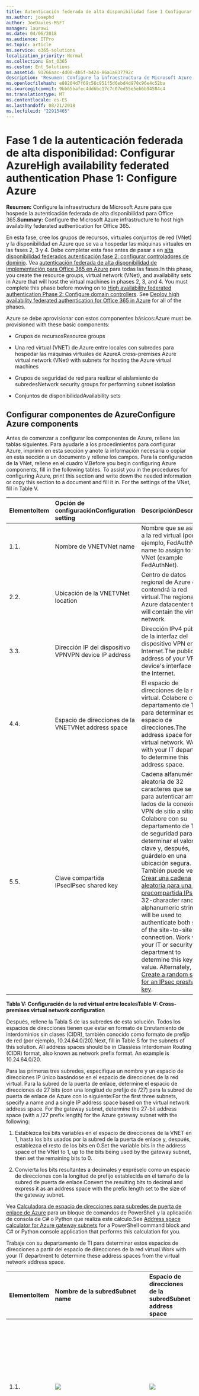```yaml
---
title: Autenticación federada de alta disponibilidad fase 1 Configurar Azure
ms.author: josephd
author: JoeDavies-MSFT
manager: laurawi
ms.date: 04/06/2018
ms.audience: ITPro
ms.topic: article
ms.service: o365-solutions
localization_priority: Normal
ms.collection: Ent_O365
ms.custom: Ent_Solutions
ms.assetid: 91266aac-4d00-4b5f-b424-86a1a837792c
description: 'Resumen: Configure la infraestructura de Microsoft Azure para que hospede la autenticación federada de alta disponibilidad para Office 365.'
ms.openlocfilehash: e88204d7f69c56c951f5d6ebd4d978c96e4c52ba
ms.sourcegitcommit: 9bb65bafec4dd6bc17c7c07ed55e5eb6b94584c4
ms.translationtype: MT
ms.contentlocale: es-ES
ms.lasthandoff: 08/21/2018
ms.locfileid: "22915465"
---
```

# <a name="high-availability-federated-authentication-phase-1-configure-azure"></a><span data-ttu-id="10344-103">Fase 1 de la autenticación federada de alta disponibilidad: Configurar Azure</span><span class="sxs-lookup"><span data-stu-id="10344-103">High availability federated authentication Phase 1: Configure Azure</span></span>

 <span data-ttu-id="10344-104">**Resumen:** Configure la infraestructura de Microsoft Azure para que hospede la autenticación federada de alta disponibilidad para Office 365.</span><span class="sxs-lookup"><span data-stu-id="10344-104">**Summary:** Configure the Microsoft Azure infrastructure to host high availability federated authentication for Office 365.</span></span>
  
<span data-ttu-id="10344-p101">En esta fase, cree los grupos de recursos, virtuales conjuntos de red (VNet) y la disponibilidad en Azure que se va a hospedar las máquinas virtuales en las fases 2, 3 y 4. Debe completar esta fase antes de pasar a en [alta disponibilidad federados autenticación fase 2: configurar controladores de dominio](high-availability-federated-authentication-phase-2-configure-domain-controllers.md). Vea [autenticación federada de alta disponibilidad de implementación para Office 365 en Azure](deploy-high-availability-federated-authentication-for-office-365-in-azure.md) para todas las fases.</span><span class="sxs-lookup"><span data-stu-id="10344-p101">In this phase, you create the resource groups, virtual network (VNet), and availability sets in Azure that will host the virtual machines in phases 2, 3, and 4. You must complete this phase before moving on to [High availability federated authentication Phase 2: Configure domain controllers](high-availability-federated-authentication-phase-2-configure-domain-controllers.md). See [Deploy high availability federated authentication for Office 365 in Azure](deploy-high-availability-federated-authentication-for-office-365-in-azure.md) for all of the phases.</span></span>
  
<span data-ttu-id="10344-108">Azure se debe aprovisionar con estos componentes básicos:</span><span class="sxs-lookup"><span data-stu-id="10344-108">Azure must be provisioned with these basic components:</span></span>
  
- <span data-ttu-id="10344-109">Grupos de recursos</span><span class="sxs-lookup"><span data-stu-id="10344-109">Resource groups</span></span>
    
- <span data-ttu-id="10344-110">Una red virtual (VNET) de Azure entre locales con subredes para hospedar las máquinas virtuales de Azure</span><span class="sxs-lookup"><span data-stu-id="10344-110">A cross-premises Azure virtual network (VNet) with subnets for hosting the Azure virtual machines</span></span>
    
- <span data-ttu-id="10344-111">Grupos de seguridad de red para realizar el aislamiento de subredes</span><span class="sxs-lookup"><span data-stu-id="10344-111">Network security groups for performing subnet isolation</span></span>
    
- <span data-ttu-id="10344-112">Conjuntos de disponibilidad</span><span class="sxs-lookup"><span data-stu-id="10344-112">Availability sets</span></span>
    
## <a name="configure-azure-components"></a><span data-ttu-id="10344-113">Configurar componentes de Azure</span><span class="sxs-lookup"><span data-stu-id="10344-113">Configure Azure components</span></span>

<span data-ttu-id="10344-p102">Antes de comenzar a configurar los componentes de Azure, rellene las tablas siguientes. Para ayudarle a los procedimientos para configurar Azure, imprimir en esta sección y anote la información necesaria o copiar en esta sección a un documento y rellene los campos. Para la configuración de la VNet, rellene en el cuadro V.</span><span class="sxs-lookup"><span data-stu-id="10344-p102">Before you begin configuring Azure components, fill in the following tables. To assist you in the procedures for configuring Azure, print this section and write down the needed information or copy this section to a document and fill it in. For the settings of the VNet, fill in Table V.</span></span>
  
|<span data-ttu-id="10344-117">**Elemento**</span><span class="sxs-lookup"><span data-stu-id="10344-117">**Item**</span></span>|<span data-ttu-id="10344-118">**Opción de configuración**</span><span class="sxs-lookup"><span data-stu-id="10344-118">**Configuration setting**</span></span>|<span data-ttu-id="10344-119">**Descripción**</span><span class="sxs-lookup"><span data-stu-id="10344-119">**Description**</span></span>|<span data-ttu-id="10344-120">**Valor**</span><span class="sxs-lookup"><span data-stu-id="10344-120">**Value**</span></span>|
|:-----|:-----|:-----|:-----|
|<span data-ttu-id="10344-121">1.</span><span class="sxs-lookup"><span data-stu-id="10344-121">1.</span></span>  <br/> |<span data-ttu-id="10344-122">Nombre de VNET</span><span class="sxs-lookup"><span data-stu-id="10344-122">VNet name</span></span>  <br/> |<span data-ttu-id="10344-123">Nombre que se asignará a la red virtual (por ejemplo, FedAuthNet).</span><span class="sxs-lookup"><span data-stu-id="10344-123">A name to assign to the VNet (example FedAuthNet).</span></span>  <br/> |![](./media/Common-Images/TableLine.png)  <br/> |
|<span data-ttu-id="10344-124">2.</span><span class="sxs-lookup"><span data-stu-id="10344-124">2.</span></span>  <br/> |<span data-ttu-id="10344-125">Ubicación de la VNET</span><span class="sxs-lookup"><span data-stu-id="10344-125">VNet location</span></span>  <br/> |<span data-ttu-id="10344-126">Centro de datos regional de Azure que contendrá la red virtual.</span><span class="sxs-lookup"><span data-stu-id="10344-126">The regional Azure datacenter that will contain the virtual network.</span></span>  <br/> |![](./media/Common-Images/TableLine.png)  <br/> |
|<span data-ttu-id="10344-127">3.</span><span class="sxs-lookup"><span data-stu-id="10344-127">3.</span></span>  <br/> |<span data-ttu-id="10344-128">Dirección IP del dispositivo VPN</span><span class="sxs-lookup"><span data-stu-id="10344-128">VPN device IP address</span></span>  <br/> |<span data-ttu-id="10344-129">Dirección IPv4 pública de la interfaz del dispositivo VPN en Internet.</span><span class="sxs-lookup"><span data-stu-id="10344-129">The public IPv4 address of your VPN device's interface on the Internet.</span></span>  <br/> |![](./media/Common-Images/TableLine.png)  <br/> |
|<span data-ttu-id="10344-130">4.</span><span class="sxs-lookup"><span data-stu-id="10344-130">4.</span></span>  <br/> |<span data-ttu-id="10344-131">Espacio de direcciones de la VNET</span><span class="sxs-lookup"><span data-stu-id="10344-131">VNet address space</span></span>  <br/> |<span data-ttu-id="10344-p103">El espacio de direcciones de la red virtual. Colabore con su departamento de TI para determinar este espacio de direcciones.</span><span class="sxs-lookup"><span data-stu-id="10344-p103">The address space for the virtual network. Work with your IT department to determine this address space.</span></span>  <br/> |![](./media/Common-Images/TableLine.png)  <br/> |
|<span data-ttu-id="10344-134">5.</span><span class="sxs-lookup"><span data-stu-id="10344-134">5.</span></span>  <br/> |<span data-ttu-id="10344-135">Clave compartida IPsec</span><span class="sxs-lookup"><span data-stu-id="10344-135">IPsec shared key</span></span>  <br/> |<span data-ttu-id="10344-p104">Cadena alfanumérica aleatoria de 32 caracteres que se usará para autenticar ambos lados de la conexión VPN de sitio a sitio. Colabore con su departamento de TI o de seguridad para determinar el valor de la clave y, después, guárdelo en una ubicación segura. También puede ver [Crear una cadena aleatoria para una clave precompartida IPsec](http://social.technet.microsoft.com/wiki/contents/articles/32330.create-a-random-string-for-an-ipsec-preshared-key.aspx).  </span><span class="sxs-lookup"><span data-stu-id="10344-p104">A 32-character random, alphanumeric string that will be used to authenticate both sides of the site-to-site VPN connection. Work with your IT or security department to determine this key value. Alternately, see [Create a random string for an IPsec preshared key](http://social.technet.microsoft.com/wiki/contents/articles/32330.create-a-random-string-for-an-ipsec-preshared-key.aspx).  </span></span><br/> |![](./media/Common-Images/TableLine.png)  <br/> |
   
 <span data-ttu-id="10344-139">**Tabla V: Configuración de la red virtual entre locales**</span><span class="sxs-lookup"><span data-stu-id="10344-139">**Table V: Cross-premises virtual network configuration**</span></span>
  
<span data-ttu-id="10344-p105">Después, rellene la Tabla S de las subredes de esta solución. Todos los espacios de direcciones tienen que estar en formato de Enrutamiento de interdominios sin clases (CIDR), también conocido como formato de prefijo de red (por ejemplo, 10.24.64.0/20).</span><span class="sxs-lookup"><span data-stu-id="10344-p105">Next, fill in Table S for the subnets of this solution. All address spaces should be in Classless Interdomain Routing (CIDR) format, also known as network prefix format. An example is 10.24.64.0/20.</span></span>
  
<span data-ttu-id="10344-p106">Para las primeras tres subredes, especifique un nombre y un espacio de direcciones IP único basándose en el espacio de direcciones de la red virtual. Para la subred de la puerta de enlace, determine el espacio de direcciones de 27 bits (con una longitud de prefijo de /27) para la subred de puerta de enlace de Azure con lo siguiente:</span><span class="sxs-lookup"><span data-stu-id="10344-p106">For the first three subnets, specify a name and a single IP address space based on the virtual network address space. For the gateway subnet, determine the 27-bit address space (with a /27 prefix length) for the Azure gateway subnet with the following:</span></span>
  
1. <span data-ttu-id="10344-145">Establezca los bits variables en el espacio de direcciones de la VNET en 1, hasta los bits usados por la subred de la puerta de enlace y, después, establezca el resto de los bits en 0.</span><span class="sxs-lookup"><span data-stu-id="10344-145">Set the variable bits in the address space of the VNet to 1, up to the bits being used by the gateway subnet, then set the remaining bits to 0.</span></span>
    
2. <span data-ttu-id="10344-146">Convierta los bits resultantes a decimales y expréselo como un espacio de direcciones con la longitud de prefijo establecida en el tamaño de la subred de puerta de enlace.</span><span class="sxs-lookup"><span data-stu-id="10344-146">Convert the resulting bits to decimal and express it as an address space with the prefix length set to the size of the gateway subnet.</span></span>
    
<span data-ttu-id="10344-147">Vea [Calculadora de espacio de direcciones para subredes de puerta de enlace de Azure](https://gallery.technet.microsoft.com/scriptcenter/Address-prefix-calculator-a94b6eed) para un bloque de comandos de PowerShell y la aplicación de consola de C# o Python que realiza este cálculo.</span><span class="sxs-lookup"><span data-stu-id="10344-147">See [Address space calculator for Azure gateway subnets](https://gallery.technet.microsoft.com/scriptcenter/Address-prefix-calculator-a94b6eed) for a PowerShell command block and C# or Python console application that performs this calculation for you.</span></span>
  
<span data-ttu-id="10344-148">Trabaje con su departamento de TI para determinar estos espacios de direcciones a partir del espacio de direcciones de la red virtual.</span><span class="sxs-lookup"><span data-stu-id="10344-148">Work with your IT department to determine these address spaces from the virtual network address space.</span></span>
  
|<span data-ttu-id="10344-149">**Elemento**</span><span class="sxs-lookup"><span data-stu-id="10344-149">**Item**</span></span>|<span data-ttu-id="10344-150">**Nombre de la subred**</span><span class="sxs-lookup"><span data-stu-id="10344-150">**Subnet name**</span></span>|<span data-ttu-id="10344-151">**Espacio de direcciones de la subred**</span><span class="sxs-lookup"><span data-stu-id="10344-151">**Subnet address space**</span></span>|<span data-ttu-id="10344-152">**Finalidad**</span><span class="sxs-lookup"><span data-stu-id="10344-152">**Purpose**</span></span>|
|:-----|:-----|:-----|:-----|
|<span data-ttu-id="10344-153">1.</span><span class="sxs-lookup"><span data-stu-id="10344-153">1.</span></span>  <br/> |![](./media/Common-Images/TableLine.png)  <br/> |![](./media/Common-Images/TableLine.png)  <br/> |<span data-ttu-id="10344-154">La subred que usa el controlador de dominio de Windows Server Active Directory (AD) y las máquinas virtuales (VM) del servidor de DirSync.</span><span class="sxs-lookup"><span data-stu-id="10344-154">The subnet used by the Windows Server Active Directory (AD) domain controller and DirSync server virtual machines (VMs).</span></span>  <br/> |
|<span data-ttu-id="10344-155">2.</span><span class="sxs-lookup"><span data-stu-id="10344-155">2.</span></span>  <br/> |![](./media/Common-Images/TableLine.png)  <br/> |![](./media/Common-Images/TableLine.png)  <br/> |<span data-ttu-id="10344-156">Subred usada por las máquinas virtuales de AD FS.</span><span class="sxs-lookup"><span data-stu-id="10344-156">The subnet used by the AD FS VMs.</span></span>  <br/> |
|<span data-ttu-id="10344-157">3.</span><span class="sxs-lookup"><span data-stu-id="10344-157">3.</span></span>  <br/> |![](./media/Common-Images/TableLine.png)  <br/> |![](./media/Common-Images/TableLine.png)  <br/> |<span data-ttu-id="10344-158">Subred usada por las máquinas virtuales del proxy de aplicación web.</span><span class="sxs-lookup"><span data-stu-id="10344-158">The subnet used by the web application proxy VMs.</span></span>  <br/> |
|<span data-ttu-id="10344-159">4.</span><span class="sxs-lookup"><span data-stu-id="10344-159">4.</span></span>  <br/> |<span data-ttu-id="10344-160">GatewaySubnet</span><span class="sxs-lookup"><span data-stu-id="10344-160">GatewaySubnet</span></span>  <br/> |![](./media/Common-Images/TableLine.png)  <br/> |<span data-ttu-id="10344-161">Subred usada por las máquinas virtuales de la puerta de enlace de Azure.</span><span class="sxs-lookup"><span data-stu-id="10344-161">The subnet used by the Azure gateway VMs.</span></span>  <br/> |
   
 <span data-ttu-id="10344-162">**Tabla S: Subredes de la red virtual**</span><span class="sxs-lookup"><span data-stu-id="10344-162">**Table S: Subnets in the virtual network**</span></span>
  
<span data-ttu-id="10344-163">Ahora, rellene la Tabla I para las direcciones IP estáticas asignadas a las máquinas virtuales y a las instancias del equilibrador de carga.</span><span class="sxs-lookup"><span data-stu-id="10344-163">Next, fill in Table I for the static IP addresses assigned to virtual machines and load balancer instances.</span></span>
  
|<span data-ttu-id="10344-164">**Elemento**</span><span class="sxs-lookup"><span data-stu-id="10344-164">**Item**</span></span>|<span data-ttu-id="10344-165">**Objetivo**</span><span class="sxs-lookup"><span data-stu-id="10344-165">**Purpose**</span></span>|<span data-ttu-id="10344-166">**Dirección IP en la subred**</span><span class="sxs-lookup"><span data-stu-id="10344-166">**IP address on the subnet**</span></span>|<span data-ttu-id="10344-167">**Valor**</span><span class="sxs-lookup"><span data-stu-id="10344-167">**Value**</span></span>|
|:-----|:-----|:-----|:-----|
|<span data-ttu-id="10344-168">1.</span><span class="sxs-lookup"><span data-stu-id="10344-168">1.</span></span>  <br/> |<span data-ttu-id="10344-169">Dirección IP estática del primer controlador de dominio</span><span class="sxs-lookup"><span data-stu-id="10344-169">Static IP address of the first domain controller</span></span>  <br/> |<span data-ttu-id="10344-170">La cuarta dirección IP posible del espacio de direcciones de la subred definida en el elemento 1 de la Tabla S.</span><span class="sxs-lookup"><span data-stu-id="10344-170">The fourth possible IP address for the address space of the subnet defined in Item 1 of Table S.</span></span>  <br/> |![](./media/Common-Images/TableLine.png)  <br/> |
|<span data-ttu-id="10344-171">2.</span><span class="sxs-lookup"><span data-stu-id="10344-171">2.</span></span>  <br/> |<span data-ttu-id="10344-172">Dirección IP estática del segundo controlador de dominio</span><span class="sxs-lookup"><span data-stu-id="10344-172">Static IP address of the second domain controller</span></span>  <br/> |<span data-ttu-id="10344-173">La quinta dirección IP posible del espacio de direcciones de la subred definida en el elemento 1 de la Tabla S.</span><span class="sxs-lookup"><span data-stu-id="10344-173">The fifth possible IP address for the address space of the subnet defined in Item 1 of Table S.</span></span>  <br/> |![](./media/Common-Images/TableLine.png)  <br/> |
|<span data-ttu-id="10344-174">3.</span><span class="sxs-lookup"><span data-stu-id="10344-174">3.</span></span>  <br/> |<span data-ttu-id="10344-175">Dirección IP estática del servidor de DirSync</span><span class="sxs-lookup"><span data-stu-id="10344-175">Static IP address of the DirSync server</span></span>  <br/> |<span data-ttu-id="10344-176">La sexta dirección IP posible del espacio de direcciones de la subred definida en el elemento 1 de la Tabla S.</span><span class="sxs-lookup"><span data-stu-id="10344-176">The sixth possible IP address for the address space of the subnet defined in Item 1 of Table S.</span></span>  <br/> |![](./media/Common-Images/TableLine.png)  <br/> |
|<span data-ttu-id="10344-177">4.</span><span class="sxs-lookup"><span data-stu-id="10344-177">4.</span></span>  <br/> |<span data-ttu-id="10344-178">Dirección IP estática del equilibrador de carga interno para los servidores de AD FS</span><span class="sxs-lookup"><span data-stu-id="10344-178">Static IP address of the internal load balancer for the AD FS servers</span></span>  <br/> |<span data-ttu-id="10344-179">La cuarta dirección IP posible del espacio de direcciones de la subred definida en el elemento 2 de la Tabla S.</span><span class="sxs-lookup"><span data-stu-id="10344-179">The fourth possible IP address for the address space of the subnet defined in Item 2 of Table S.</span></span>  <br/> |![](./media/Common-Images/TableLine.png)  <br/> |
|<span data-ttu-id="10344-180">5.</span><span class="sxs-lookup"><span data-stu-id="10344-180">5.</span></span>  <br/> |<span data-ttu-id="10344-181">Dirección IP estática del primer servidor de AD FS</span><span class="sxs-lookup"><span data-stu-id="10344-181">Static IP address of the first AD FS server</span></span>  <br/> |<span data-ttu-id="10344-182">La quinta dirección IP posible del espacio de direcciones de la subred definida en el elemento 2 de la Tabla S.</span><span class="sxs-lookup"><span data-stu-id="10344-182">The fifth possible IP address for the address space of the subnet defined in Item 2 of Table S.</span></span>  <br/> |![](./media/Common-Images/TableLine.png)  <br/> |
|<span data-ttu-id="10344-183">6.</span><span class="sxs-lookup"><span data-stu-id="10344-183">6.</span></span>  <br/> |<span data-ttu-id="10344-184">Dirección IP estática del segundo servidor de AD FS</span><span class="sxs-lookup"><span data-stu-id="10344-184">Static IP address of the second AD FS server</span></span>  <br/> |<span data-ttu-id="10344-185">La sexta dirección IP posible del espacio de direcciones de la subred definida en el elemento 2 de la Tabla S.</span><span class="sxs-lookup"><span data-stu-id="10344-185">The sixth possible IP address for the address space of the subnet defined in Item 2 of Table S.</span></span>  <br/> |![](./media/Common-Images/TableLine.png)  <br/> |
|<span data-ttu-id="10344-186">7.</span><span class="sxs-lookup"><span data-stu-id="10344-186">7.</span></span>  <br/> |<span data-ttu-id="10344-187">Dirección IP estática del primer servidor proxy de aplicación web</span><span class="sxs-lookup"><span data-stu-id="10344-187">Static IP address of the first web application proxy server</span></span>  <br/> |<span data-ttu-id="10344-188">La cuarta dirección IP posible del espacio de direcciones de la subred definida en el elemento 3 de la Tabla S.</span><span class="sxs-lookup"><span data-stu-id="10344-188">The fourth possible IP address for the address space of the subnet defined in Item 3 of Table S.</span></span>  <br/> |![](./media/Common-Images/TableLine.png)  <br/> |
|<span data-ttu-id="10344-189">8.</span><span class="sxs-lookup"><span data-stu-id="10344-189">8.</span></span>  <br/> |<span data-ttu-id="10344-190">Dirección IP estática del segundo servidor proxy de aplicación web</span><span class="sxs-lookup"><span data-stu-id="10344-190">Static IP address of the second web application proxy server</span></span>  <br/> |<span data-ttu-id="10344-191">La quinta dirección IP posible del espacio de direcciones de la subred definida en el elemento 3 de la Tabla S.</span><span class="sxs-lookup"><span data-stu-id="10344-191">The fifth possible IP address for the address space of the subnet defined in Item 3 of Table S.</span></span>  <br/> |![](./media/Common-Images/TableLine.png)  <br/> |
   
 <span data-ttu-id="10344-192">**Tabla I: Direcciones IP estáticas en la red virtual**</span><span class="sxs-lookup"><span data-stu-id="10344-192">**Table I: Static IP addresses in the virtual network**</span></span>
  
<span data-ttu-id="10344-193">Para dos servidores de Sistema de nombres de dominio (DNS) en la red local que quiera usar al configurar de manera inicial los controladores de dominio en la red virtual, rellene la Tabla D. Colabore con su departamento de TI para determinar esta lista.</span><span class="sxs-lookup"><span data-stu-id="10344-193">For two Domain Name System (DNS) servers in your on-premises network that you want to use when initially setting up the domain controllers in your virtual network, fill in Table D. Work with your IT department to determine this list.</span></span>
  
|<span data-ttu-id="10344-194">**Elemento**</span><span class="sxs-lookup"><span data-stu-id="10344-194">**Item**</span></span>|<span data-ttu-id="10344-195">**Nombre descriptivo del servidor DNS**</span><span class="sxs-lookup"><span data-stu-id="10344-195">**DNS server friendly name**</span></span>|<span data-ttu-id="10344-196">**Dirección IP del servidor DNS**</span><span class="sxs-lookup"><span data-stu-id="10344-196">**DNS server IP address**</span></span>|
|:-----|:-----|:-----|
|<span data-ttu-id="10344-197">1.</span><span class="sxs-lookup"><span data-stu-id="10344-197">1.</span></span>  <br/> |![](./media/Common-Images/TableLine.png)  <br/> |![](./media/Common-Images/TableLine.png)  <br/> |
|<span data-ttu-id="10344-198">2.</span><span class="sxs-lookup"><span data-stu-id="10344-198">2.</span></span>  <br/> |![](./media/Common-Images/TableLine.png)  <br/> |![](./media/Common-Images/TableLine.png)  <br/> |
   
 <span data-ttu-id="10344-199">**Tabla D: Servidores DNS locales**</span><span class="sxs-lookup"><span data-stu-id="10344-199">**Table D: On-premises DNS servers**</span></span>
  
<span data-ttu-id="10344-p107">Para enrutar paquetes desde la red entre locales a la red de la organización por la conexión VPN de sitio a sitio, necesita configurar la red virtual con una red local que contenga una lista del espacio de direcciones (en notación CIDR) para todas las ubicaciones accesibles en la red local de la organización. La lista de espacios de direcciones que definen la red local tiene que ser única y no puede superponerse con el espacio de direcciones usado para otras redes virtuales ni otras redes locales.</span><span class="sxs-lookup"><span data-stu-id="10344-p107">To route packets from the cross-premises network to your organization network across the site-to-site VPN connection, you must configure the virtual network with a local network that contains a list of the address spaces (in CIDR notation) for all of the reachable locations on your organization's on-premises network. The list of address spaces that define your local network must be unique and must not overlap with the address space used for other virtual networks or other local networks.</span></span>
  
<span data-ttu-id="10344-p108">Para el conjunto de espacios de direcciones de la red local, rellene la Tabla L. Fíjese en que aparecen tres entradas en blanco, pero lo normal es que necesite más. Colabore con su departamento de TI para determinar esta lista de espacios de direcciones.</span><span class="sxs-lookup"><span data-stu-id="10344-p108">For the set of local network address spaces, fill in Table L. Note that three blank entries are listed but you will typically need more. Work with your IT department to determine this list of address spaces.</span></span>
  
|<span data-ttu-id="10344-204">**Elemento**</span><span class="sxs-lookup"><span data-stu-id="10344-204">**Item**</span></span>|<span data-ttu-id="10344-205">**Espacio de direcciones de la red local**</span><span class="sxs-lookup"><span data-stu-id="10344-205">**Local network address space**</span></span>|
|:-----|:-----|
|<span data-ttu-id="10344-206">1.</span><span class="sxs-lookup"><span data-stu-id="10344-206">1.</span></span>  <br/> |![](./media/Common-Images/TableLine.png)  <br/> |
|<span data-ttu-id="10344-207">2.</span><span class="sxs-lookup"><span data-stu-id="10344-207">2.</span></span>  <br/> |![](./media/Common-Images/TableLine.png)  <br/> |
|<span data-ttu-id="10344-208">3.</span><span class="sxs-lookup"><span data-stu-id="10344-208">3.</span></span>  <br/> |![](./media/Common-Images/TableLine.png)  <br/> |
   
 <span data-ttu-id="10344-209">**Tabla L: Prefijos de direcciones para la red local**</span><span class="sxs-lookup"><span data-stu-id="10344-209">**Table L: Address prefixes for the local network**</span></span>
  
<span data-ttu-id="10344-210">Ahora, empecemos a crear la infraestructura de Azure para hospedar la autenticación federada para Office 365.</span><span class="sxs-lookup"><span data-stu-id="10344-210">Now let's begin building the Azure infrastructure to host your federated authentication for Office 365.</span></span>
  
> [!NOTE]
> <span data-ttu-id="10344-p109">Los siguientes conjuntos de comandos utilizan la última versión de Azure PowerShell. Vea [Introducción a los cmdlets de Azure PowerShell](https://docs.microsoft.com/en-us/powershell/azureps-cmdlets-docs/).</span><span class="sxs-lookup"><span data-stu-id="10344-p109">The following command sets use the latest version of Azure PowerShell. See [Get started with Azure PowerShell cmdlets](https://docs.microsoft.com/en-us/powershell/azureps-cmdlets-docs/).</span></span> 
  
<span data-ttu-id="10344-213">Primero, abra un símbolo del sistema de Azure PowerShell e inicie sesión con su cuenta.</span><span class="sxs-lookup"><span data-stu-id="10344-213">First, start an Azure PowerShell prompt and login to your account.</span></span>
  
```
Login-AzureRMAccount
```

> [!TIP]
> <span data-ttu-id="10344-214">Para un archivo de texto que contiene todos los comandos de PowerShell en este artículo y un libro de configuración de Microsoft Excel que genera bloques de comando de PowerShell listos para ejecutarse en función de su configuración personalizada, vea la autenticación federada para Office 365 [en Kit de implementación de Azure](https://gallery.technet.microsoft.com/Federated-Authentication-8a9f1664).</span><span class="sxs-lookup"><span data-stu-id="10344-214">For a text file that contains all of the PowerShell commands in this article and a Microsoft Excel configuration workbook that generates ready-to-run PowerShell command blocks based on your custom settings, see the [Federated Authentication for Office 365 in Azure Deployment Kit](https://gallery.technet.microsoft.com/Federated-Authentication-8a9f1664).</span></span> 
  
<span data-ttu-id="10344-215">Obtenga su nombre de suscripción mediante el comando siguiente.</span><span class="sxs-lookup"><span data-stu-id="10344-215">Get your subscription name using the following command.</span></span>
  
```
Get-AzureRMSubscription | Sort Name | Select Name
```

<span data-ttu-id="10344-216">Para las versiones anteriores de Windows Azure PowerShell, use este comando en su lugar.</span><span class="sxs-lookup"><span data-stu-id="10344-216">For older versions of Azure PowerShell, use this command instead.</span></span>
  
```
Get-AzureRMSubscription | Sort Name | Select SubscriptionName
```

<span data-ttu-id="10344-p110">Configure su suscripción de Azure. Cambie todo el contenido entrecomillado, incluidos los caracteres \< y >, por los nombres correctos.</span><span class="sxs-lookup"><span data-stu-id="10344-p110">Set your Azure subscription. Replace everything within the quotes, including the \< and > characters, with the correct name.</span></span>
  
```
$subscr="<subscription name>"
Get-AzureRmSubscription -SubscriptionName $subscr | Select-AzureRmSubscription
```

<span data-ttu-id="10344-p111">Después, cree los grupos de recursos. Para determinar un conjunto único de nombres de grupos de recursos, use este comando para mostrar una lista de los grupos de recursos existentes.</span><span class="sxs-lookup"><span data-stu-id="10344-p111">Next, create the new resource groups. To determine a unique set of resource group names, use this command to list your existing resource groups.</span></span>
  
```
Get-AzureRMResourceGroup | Sort ResourceGroupName | Select ResourceGroupName
```

<span data-ttu-id="10344-221">Rellene la tabla siguiente para el conjunto de nombres de grupos de recursos únicos.</span><span class="sxs-lookup"><span data-stu-id="10344-221">Fill in the following table for the set of unique resource group names.</span></span>
  
|<span data-ttu-id="10344-222">**Elemento**</span><span class="sxs-lookup"><span data-stu-id="10344-222">**Item**</span></span>|<span data-ttu-id="10344-223">**Nombre del grupo de recursos**</span><span class="sxs-lookup"><span data-stu-id="10344-223">**Resource group name**</span></span>|<span data-ttu-id="10344-224">**Objetivo**</span><span class="sxs-lookup"><span data-stu-id="10344-224">**Purpose**</span></span>|
|:-----|:-----|:-----|
|<span data-ttu-id="10344-225">1.</span><span class="sxs-lookup"><span data-stu-id="10344-225">1.</span></span>  <br/> |![](./media/Common-Images/TableLine.png)  <br/> |<span data-ttu-id="10344-226">Controladores de dominio</span><span class="sxs-lookup"><span data-stu-id="10344-226">Domain controllers</span></span>  <br/> |
|<span data-ttu-id="10344-227">2.</span><span class="sxs-lookup"><span data-stu-id="10344-227">2.</span></span>  <br/> |![](./media/Common-Images/TableLine.png)  <br/> |<span data-ttu-id="10344-228">Servidores de AD FS</span><span class="sxs-lookup"><span data-stu-id="10344-228">AD FS servers</span></span>  <br/> |
|<span data-ttu-id="10344-229">3.</span><span class="sxs-lookup"><span data-stu-id="10344-229">3.</span></span>  <br/> |![](./media/Common-Images/TableLine.png)  <br/> |<span data-ttu-id="10344-230">Servidores proxy de aplicación web</span><span class="sxs-lookup"><span data-stu-id="10344-230">Web application proxy servers</span></span>  <br/> |
|<span data-ttu-id="10344-231">4.</span><span class="sxs-lookup"><span data-stu-id="10344-231">4.</span></span>  <br/> |![](./media/Common-Images/TableLine.png)  <br/> |<span data-ttu-id="10344-232">Elementos de la infraestructura</span><span class="sxs-lookup"><span data-stu-id="10344-232">Infrastructure elements</span></span>  <br/> |
   
 <span data-ttu-id="10344-233">**Tabla R: Grupos de recursos**</span><span class="sxs-lookup"><span data-stu-id="10344-233">**Table R: Resource groups**</span></span>
  
<span data-ttu-id="10344-234">Cree el grupo de recursos con estos comandos.</span><span class="sxs-lookup"><span data-stu-id="10344-234">Create your new resource groups with these commands.</span></span>
  
```
$locName="<an Azure location, such as West US>"
$rgName="<Table R - Item 1 - Name column>"
New-AzureRMResourceGroup -Name $rgName -Location $locName
$rgName="<Table R - Item 2 - Name column>"
New-AzureRMResourceGroup -Name $rgName -Location $locName
$rgName="<Table R - Item 3 - Name column>"
New-AzureRMResourceGroup -Name $rgName -Location $locName
$rgName="<Table R - Item 4 - Name column>"
New-AzureRMResourceGroup -Name $rgName -Location $locName
```

<span data-ttu-id="10344-235">Después, cree la red virtual de Azure y sus subredes.</span><span class="sxs-lookup"><span data-stu-id="10344-235">Next, you create the Azure virtual network and its subnets.</span></span>
  
```
$rgName="<Table R - Item 4 - Resource group name column>"
$locName="<your Azure location>"
$vnetName="<Table V - Item 1 - Value column>"
$vnetAddrPrefix="<Table V - Item 4 - Value column>"
$dnsServers=@( "<Table D - Item 1 - DNS server IP address column>", "<Table D - Item 2 - DNS server IP address column>" )
# Get the shortened version of the location
$locShortName=(Get-AzureRmResourceGroup -Name $rgName).Location

# Create the subnets
$subnet1Name="<Table S - Item 1 - Subnet name column>"
$subnet1Prefix="<Table S - Item 1 - Subnet address space column>"
$subnet1=New-AzureRMVirtualNetworkSubnetConfig -Name $subnet1Name -AddressPrefix $subnet1Prefix
$subnet2Name="<Table S - Item 2 - Subnet name column>"
$subnet2Prefix="<Table S - Item 2 - Subnet address space column>"
$subnet2=New-AzureRMVirtualNetworkSubnetConfig -Name $subnet2Name -AddressPrefix $subnet2Prefix
$subnet3Name="<Table S - Item 3 - Subnet name column>"
$subnet3Prefix="<Table S - Item 3 - Subnet address space column>"
$subnet3=New-AzureRMVirtualNetworkSubnetConfig -Name $subnet3Name -AddressPrefix $subnet3Prefix
$gwSubnet4Prefix="<Table S - Item 4 - Subnet address space column>"
$gwSubnet=New-AzureRMVirtualNetworkSubnetConfig -Name "GatewaySubnet" -AddressPrefix $gwSubnet4Prefix

# Create the virtual network
New-AzureRMVirtualNetwork -Name $vnetName -ResourceGroupName $rgName -Location $locName -AddressPrefix $vnetAddrPrefix -Subnet $gwSubnet,$subnet1,$subnet2,$subnet3 -DNSServer $dnsServers

```

<span data-ttu-id="10344-p112">El paso siguiente es crear los grupos de seguridad de red para cada subred que contenga máquinas virtuales. Para realizar el aislamiento de la subred, puede agregar reglas para tipos específicos de tráfico permitido o denegado para el grupo de seguridad de red de una subred.</span><span class="sxs-lookup"><span data-stu-id="10344-p112">Next, you create network security groups for each subnet that contains virtual machines. To perform subnet isolation, you can add rules for the specific types of traffic allowed or denied to the network security group of a subnet.</span></span>
  
```
# Create network security groups
$vnet=Get-AzureRMVirtualNetwork -ResourceGroupName $rgName -Name $vnetName

New-AzureRMNetworkSecurityGroup -Name $subnet1Name -ResourceGroupName $rgName -Location $locShortName
$nsg=Get-AzureRMNetworkSecurityGroup -Name $subnet1Name -ResourceGroupName $rgName
Set-AzureRMVirtualNetworkSubnetConfig -VirtualNetwork $vnet -Name $subnet1Name -AddressPrefix $subnet1Prefix -NetworkSecurityGroup $nsg

New-AzureRMNetworkSecurityGroup -Name $subnet2Name -ResourceGroupName $rgName -Location $locShortName
$nsg=Get-AzureRMNetworkSecurityGroup -Name $subnet2Name -ResourceGroupName $rgName
Set-AzureRMVirtualNetworkSubnetConfig -VirtualNetwork $vnet -Name $subnet2Name -AddressPrefix $subnet2Prefix -NetworkSecurityGroup $nsg

New-AzureRMNetworkSecurityGroup -Name $subnet3Name -ResourceGroupName $rgName -Location $locShortName
$nsg=Get-AzureRMNetworkSecurityGroup -Name $subnet3Name -ResourceGroupName $rgName
Set-AzureRMVirtualNetworkSubnetConfig -VirtualNetwork $vnet -Name $subnet3Name -AddressPrefix $subnet3Prefix -NetworkSecurityGroup $nsg
```

<span data-ttu-id="10344-238">Después, use estos comandos para crear las puertas de enlace para la conexión VPN de sitio a sitio.</span><span class="sxs-lookup"><span data-stu-id="10344-238">Next, use these commands to create the gateways for the site-to-site VPN connection.</span></span>
  
```
$rgName="<Table R - Item 4 - Resource group name column>"
$locName="<Azure location>"
$vnetName="<Table V - Item 1 - Value column>"
$vnet=Get-AzureRMVirtualNetwork -Name $vnetName -ResourceGroupName $rgName
$subnet=Get-AzureRmVirtualNetworkSubnetConfig -VirtualNetwork $vnet -Name "GatewaySubnet"

# Attach a virtual network gateway to a public IP address and the gateway subnet
$publicGatewayVipName="PublicIPAddress"
$vnetGatewayIpConfigName="PublicIPConfig"
New-AzureRMPublicIpAddress -Name $vnetGatewayIpConfigName -ResourceGroupName $rgName -Location $locName -AllocationMethod Dynamic
$publicGatewayVip=Get-AzureRMPublicIpAddress -Name $vnetGatewayIpConfigName -ResourceGroupName $rgName
$vnetGatewayIpConfig=New-AzureRMVirtualNetworkGatewayIpConfig -Name $vnetGatewayIpConfigName -PublicIpAddressId $publicGatewayVip.Id -Subnet $subnet

# Create the Azure gateway
$vnetGatewayName="AzureGateway"
$vnetGateway=New-AzureRMVirtualNetworkGateway -Name $vnetGatewayName -ResourceGroupName $rgName -Location $locName -GatewayType Vpn -VpnType RouteBased -IpConfigurations $vnetGatewayIpConfig

# Create the gateway for the local network
$localGatewayName="LocalNetGateway"
$localGatewayIP="<Table V - Item 3 - Value column>"
$localNetworkPrefix=@( <comma-separated, double-quote enclosed list of the local network address prefixes from Table L, example: "10.1.0.0/24", "10.2.0.0/24"> )
$localGateway=New-AzureRMLocalNetworkGateway -Name $localGatewayName -ResourceGroupName $rgName -Location $locName -GatewayIpAddress $localGatewayIP -AddressPrefix $localNetworkPrefix

# Define the Azure virtual network VPN connection
$vnetConnectionName="S2SConnection"
$vnetConnectionKey="<Table V - Item 5 - Value column>"
$vnetConnection=New-AzureRMVirtualNetworkGatewayConnection -Name $vnetConnectionName -ResourceGroupName $rgName -Location $locName -ConnectionType IPsec -SharedKey $vnetConnectionKey -VirtualNetworkGateway1 $vnetGateway -LocalNetworkGateway2 $localGateway

```

> [!NOTE]
> <span data-ttu-id="10344-p113">Autenticación federada de los usuarios individuales no se basa en los recursos locales. Sin embargo, si esta conexión VPN de sitio a sitio no está disponible, los controladores de dominio en el VNet no recibirá actualizaciones a las cuentas de usuario y grupos realizados en el servidor de Windows local AD. Para asegurarse de que no es así, puede configurar alta disponibilidad para la conexión VPN de sitio a sitio. Para obtener más información, vea [altamente disponible entre locales y la conectividad de VNet a VNet](https://docs.microsoft.com/azure/vpn-gateway/vpn-gateway-highlyavailable)</span><span class="sxs-lookup"><span data-stu-id="10344-p113">Federated authentication of individual users does not rely on any on-premises resources. However, if this site-to-site VPN connection becomes unavailable, the domain controllers in the VNet will not receive updates to user accounts and groups made in the on-premises Windows Server AD. To ensure this does not happen, you can configure high availability for your site-to-site VPN connection. For more information, see [Highly Available Cross-Premises and VNet-to-VNet Connectivity](https://docs.microsoft.com/azure/vpn-gateway/vpn-gateway-highlyavailable)</span></span>
  
<span data-ttu-id="10344-243">El paso siguiente es anotar la dirección IPv4 pública de Azure VPN Gateway para la red virtual después de ejecutar este comando:</span><span class="sxs-lookup"><span data-stu-id="10344-243">Next, record the public IPv4 address of the Azure VPN gateway for your virtual network from the display of this command:</span></span>
  
```
Get-AzureRMPublicIpAddress -Name $publicGatewayVipName -ResourceGroupName $rgName
```

<span data-ttu-id="10344-p114">Después, configure el dispositivo VPN local para que se conecte a Azure VPN Gateway. Para obtener más información, vea [Configurar un dispositivo VPN](https://docs.microsoft.com/azure/vpn-gateway/vpn-gateway-about-vpn-devices).</span><span class="sxs-lookup"><span data-stu-id="10344-p114">Next, configure your on-premises VPN device to connect to the Azure VPN gateway. For more information, see [Configure your VPN device](https://docs.microsoft.com/azure/vpn-gateway/vpn-gateway-about-vpn-devices).</span></span>
  
<span data-ttu-id="10344-246">Para configurar el dispositivo VPN local necesita lo siguiente:</span><span class="sxs-lookup"><span data-stu-id="10344-246">To configure your on-premises VPN device, you will need the following:</span></span>
  
- <span data-ttu-id="10344-247">La dirección IPv4 pública de Azure VPN Gateway.</span><span class="sxs-lookup"><span data-stu-id="10344-247">The public IPv4 address of the Azure VPN gateway.</span></span>
    
- <span data-ttu-id="10344-248">La clave precompartida IPsec para la conexión VPN de sitio a sitio (Tabla V, elemento 5, columna Valor).</span><span class="sxs-lookup"><span data-stu-id="10344-248">The IPsec pre-shared key for the site-to-site VPN connection (Table V - Item 5 - Value column).</span></span>
    
<span data-ttu-id="10344-p115">Después, asegúrese de que el espacio de direcciones de la red virtual sea accesible desde la red local. Para hacerlo, normalmente se agrega una ruta que se corresponde con el espacio de direcciones de la red virtual al dispositivo VPN y, después, se publica esa ruta para el resto de la infraestructura de enrutamiento de la red de la organización. Colabore con su departamento de TI para conocer cómo completar este procedimiento.</span><span class="sxs-lookup"><span data-stu-id="10344-p115">Next, ensure that the address space of the virtual network is reachable from your on-premises network. This is usually done by adding a route corresponding to the virtual network address space to your VPN device and then advertising that route to the rest of the routing infrastructure of your organization network. Work with your IT department to determine how to do this.</span></span>
  
<span data-ttu-id="10344-p116">Después, defina los nombres de los tres conjuntos de disponibilidad. Rellene la Tabla A. </span><span class="sxs-lookup"><span data-stu-id="10344-p116">Next, define the names of three availability sets. Fill out Table A.</span></span> 
  
|<span data-ttu-id="10344-254">**Elemento**</span><span class="sxs-lookup"><span data-stu-id="10344-254">**Item**</span></span>|<span data-ttu-id="10344-255">**Objetivo**</span><span class="sxs-lookup"><span data-stu-id="10344-255">**Purpose**</span></span>|<span data-ttu-id="10344-256">**Nombre del conjunto de disponibilidad**</span><span class="sxs-lookup"><span data-stu-id="10344-256">**Availability set name**</span></span>|
|:-----|:-----|:-----|
|<span data-ttu-id="10344-257">1.</span><span class="sxs-lookup"><span data-stu-id="10344-257">1.</span></span>  <br/> |<span data-ttu-id="10344-258">Controladores de dominio</span><span class="sxs-lookup"><span data-stu-id="10344-258">Domain controllers</span></span>  <br/> |![](./media/Common-Images/TableLine.png)  <br/> |
|<span data-ttu-id="10344-259">2.</span><span class="sxs-lookup"><span data-stu-id="10344-259">2.</span></span>  <br/> |<span data-ttu-id="10344-260">Servidores de AD FS</span><span class="sxs-lookup"><span data-stu-id="10344-260">AD FS servers</span></span>  <br/> |![](./media/Common-Images/TableLine.png)  <br/> |
|<span data-ttu-id="10344-261">3.</span><span class="sxs-lookup"><span data-stu-id="10344-261">3.</span></span>  <br/> |<span data-ttu-id="10344-262">Servidores proxy de aplicación web</span><span class="sxs-lookup"><span data-stu-id="10344-262">Web application proxy servers</span></span>  <br/> |![](./media/Common-Images/TableLine.png)  <br/> |
   
 <span data-ttu-id="10344-263">**Tabla A: Conjuntos de disponibilidad**</span><span class="sxs-lookup"><span data-stu-id="10344-263">**Table A: Availability sets**</span></span>
  
<span data-ttu-id="10344-264">Necesitará estos nombres al crear las máquinas virtuales en las fases 2, 3 y 4.</span><span class="sxs-lookup"><span data-stu-id="10344-264">You will need these names when you create the virtual machines in phases 2, 3, and 4.</span></span>
  
<span data-ttu-id="10344-265">Cree los conjuntos de disponibilidad con estos comandos de Azure PowerShell.</span><span class="sxs-lookup"><span data-stu-id="10344-265">Create the new availability sets with these Azure PowerShell commands.</span></span>
  
```
$locName="<the Azure location for your new resource group>"
$rgName="<Table R - Item 1 - Resource group name column>"
$avName="<Table A - Item 1 - Availability set name column>"
New-AzureRMAvailabilitySet -ResourceGroupName $rgName -Name $avName -Location $locName -Sku Aligned  -PlatformUpdateDomainCount 5 -PlatformFaultDomainCount 2
$rgName="<Table R - Item 2 - Resource group name column>"
$avName="<Table A - Item 2 - Availability set name column>"
New-AzureRMAvailabilitySet -ResourceGroupName $rgName -Name $avName -Location $locName -Sku Aligned  -PlatformUpdateDomainCount 5 -PlatformFaultDomainCount 2
$rgName="<Table R - Item 3 - Resource group name column>"
$avName="<Table A - Item 3 - Availability set name column>"
New-AzureRMAvailabilitySet -ResourceGroupName $rgName -Name $avName -Location $locName -Sku Aligned  -PlatformUpdateDomainCount 5 -PlatformFaultDomainCount 2
```

<span data-ttu-id="10344-266">Esta es la configuración que se muestra después de la finalización correcta de esta fase.</span><span class="sxs-lookup"><span data-stu-id="10344-266">This is the configuration resulting from the successful completion of this phase.</span></span>
  
<span data-ttu-id="10344-267">**Fase 1: Infraestructura de Azure para la autenticación federada de alta disponibilidad para Office 365**</span><span class="sxs-lookup"><span data-stu-id="10344-267">**Phase 1: The Azure infrastructure for high availability federated authentication for Office 365**</span></span>

![Fase 1 de la autenticación federada de Office 365 con alta disponibilidad en Azure con la infraestructura de Azure](media/4e7ba678-07df-40ce-b372-021bf7fc91fa.png)
  
## <a name="next-step"></a><span data-ttu-id="10344-269">Paso siguiente</span><span class="sxs-lookup"><span data-stu-id="10344-269">Next step</span></span>

<span data-ttu-id="10344-270">Use [High availability federated authentication Phase 2: Configure domain controllers](high-availability-federated-authentication-phase-2-configure-domain-controllers.md) para continuar con la configuración de esta carga de trabajo.</span><span class="sxs-lookup"><span data-stu-id="10344-270">Use [High availability federated authentication Phase 2: Configure domain controllers](high-availability-federated-authentication-phase-2-configure-domain-controllers.md) to continue with the configuration of this workload.</span></span>
  
## <a name="see-also"></a><span data-ttu-id="10344-271">Vea también</span><span class="sxs-lookup"><span data-stu-id="10344-271">See Also</span></span>

[<span data-ttu-id="10344-272">Implementar la autenticación federada de alta disponibilidad para Office 365 en Azure</span><span class="sxs-lookup"><span data-stu-id="10344-272">Deploy high availability federated authentication for Office 365 in Azure</span></span>](deploy-high-availability-federated-authentication-for-office-365-in-azure.md)
  
[<span data-ttu-id="10344-273">Identidad federada para el entorno de desarrollo y pruebas de Office 365</span><span class="sxs-lookup"><span data-stu-id="10344-273">Federated identity for your Office 365 dev/test environment</span></span>](federated-identity-for-your-office-365-dev-test-environment.md)
  
[<span data-ttu-id="10344-274">Adopción de la nube y soluciones híbridas</span><span class="sxs-lookup"><span data-stu-id="10344-274">Cloud adoption and hybrid solutions</span></span>](cloud-adoption-and-hybrid-solutions.md)

[<span data-ttu-id="10344-275">Descripción de la identidad de Office 365 y Azure Active Directory</span><span class="sxs-lookup"><span data-stu-id="10344-275">Understanding Office 365 identity and Azure Active Directory</span></span>](about-office-365-identity.md)


